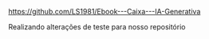 https://github.com/LS1981/Ebook---Caixa---IA-Generativa


Realizando alterações de teste para nosso repositório